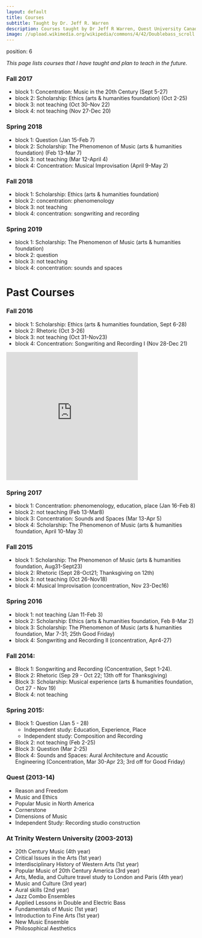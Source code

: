```yaml
---
layout: default
title: Courses
subtitle: Taught by Dr. Jeff R. Warren
description: Courses taught by Dr Jeff R Warren, Quest University Canada
image: //upload.wikimedia.org/wikipedia/commons/4/42/Doublebass_scroll.jpg
---
```

position: 6

*This page lists courses that I have taught and plan to teach in the future.*

### Fall 2017
- block 1: Concentration: Music in the 20th Century (Sept 5-27)
- block 2: Scholarship: Ethics (arts & humanities foundation) (Oct 2-25)
- block 3: not teaching (Oct 30-Nov 22)
- block 4: not teaching (Nov 27-Dec 20)

### Spring 2018
- block 1: Question (Jan 15-Feb 7)
- block 2: Scholarship: The Phenomenon of Music (arts & humanities foundation) (Feb 13-Mar 7)
- block 3: not teaching (Mar 12-April 4)
- block 4: Concentration: Musical Improvisation (April 9-May 2)

### Fall 2018
- block 1: Scholarship: Ethics (arts & humanities foundation)
- block 2: concentration: phenomenology
- block 3: not teaching
- block 4: concentration: songwriting and recording

### Spring 2019
- block 1: Scholarship: The Phenomenon of Music (arts & humanities foundation)
- block 2: question
- block 3: not teaching
- block 4: concentration: sounds and spaces

# Past Courses

### Fall 2016
- block 1: Scholarship: Ethics (arts & humanities foundation, Sept 6-28)
- block 2: Rhetoric (Oct 3-26)
- block 3: not teaching (Oct 31-Nov23)
- block 4: Concentration: Songwriting and Recording I (Nov 28-Dec 21)

<iframe style="border: 0; width: 350px; height: 340px;" src="https://bandcamp.com/EmbeddedPlayer/album=3716733854/size=large/bgcol=ffffff/linkcol=0687f5/artwork=none/transparent=true/" seamless><a href="http://jeffrwarren.bandcamp.com/album/songwriting-and-recording-fall-2016">Songwriting and Recording, Fall 2016 by Songwriting and Recording at Quest University</a></iframe>

### Spring 2017
- block 1: Concentration: phenomenology, education, place (Jan 16-Feb 8)
- block 2: not teaching (Feb 13-Mar8)
- block 3: Concentration: Sounds and Spaces (Mar 13-Apr 5)
- block 4: Scholarship: The Phenomenon of Music (arts & humanities foundation, April 10-May 3)

### Fall 2015
- block 1: Scholarship: The Phenomenon of Music (arts & humanities foundation, Aug31-Sept23)
- block 2: Rhetoric (Sept 28-Oct21; Thanksgiving on 12th)
- block 3: not teaching (Oct 26-Nov18)
- block 4: Musical Improvisation (concentration, Nov 23-Dec16)

### Spring 2016
- block 1: not teaching (Jan 11-Feb 3)
- block 2: Scholarship: Ethics (arts & humanities foundation, Feb 8-Mar 2)
- block 3: Scholarship: The Phenomenon of Music (arts & humanities foundation, Mar 7-31; 25th Good Friday)
- block 4: Songwriting and Recording II (concentration, Apr4-27)

### Fall 2014:
* Block 1: Songwriting and Recording (Concentration, Sept 1-24).
* Block 2: Rhetoric (Sep 29 - Oct 22; 13th off for Thanksgiving)
* Block 3: Scholarship: Musical experience (arts & humanities foundation, Oct 27 - Nov 19)
* Block 4: not teaching

### Spring 2015:
* Block 1: Question (Jan 5 - 28)
	* Independent study: Education, Experience, Place
	* Independent study: Composition and Recording
* Block 2: not teaching (Feb 2-25)
* Block 3: Question (Mar 2-25)
* Block 4: Sounds and Spaces: Aural Architecture and Acoustic Engineering (Concentration, Mar 30-Apr 23; 3rd off for Good Friday)

### Quest (2013-14)
* Reason and Freedom
* Music and Ethics
* Popular Music in North America
* Cornerstone
* Dimensions of Music
* Independent Study: Recording studio construction

### At Trinity Western University (2003-2013)
* 20th Century Music (4th year)
* Critical Issues in the Arts (1st year)
* Interdisciplinary History of Western Arts (1st year)
* Popular Music of 20th Century America (3rd year)
* Arts, Media, and Culture travel study to London and Paris (4th year)
* Music and Culture (3rd year)
* Aural skills (2nd year)
* Jazz Combo Ensembles
* Applied Lessons in Double and Electric Bass
* Fundamentals of Music (1st year)
* Introduction to Fine Arts (1st year)
* New Music Ensemble
* Philosophical Aesthetics

<!--
Jeff’s current continuing course list

Scholarship: The Phenomenon of Music
Scholarship: Ethics
Songwriting and Recording I
Songwriting and Recording II
Musical Improvisation
Sounds and Spaces: Aural Architecture and Acoustic Engineering
Phenomenology, Education, Place
Popular Music in North America

*This page lists courses that I have taught and plan to teach in the future. Some courses have links to the syllabus. You can find the syllabi on one web page [here.](http://jeffwarren.pancakeapps.com/syllabi/syllabi)*
-->

<!--
### Fall 2015
- block 1: [Scholarship: The Phenomenon of Music](http://jeffwarren.pancakeapps.com/syllabi/f15%20The%20Phenomenon%20of%20Music.md) (arts & humanities foundation, Aug31-Sept23)
- block 2: [Rhetoric](http://jeffwarren.pancakeapps.com/syllabi/f15%20Rhetoric%20Syllabus.md) (Sept 28-Oct21; Thanksgiving on 12th)
- block 3: not teaching (Oct 26-Nov18)
- block 4: [Musical Improvisation](http://jeffwarren.pancakeapps.com/syllabi/f15%20improvisation.md) (concentration, Nov 23-Dec16)

### Spring 2016
- block 1: not teaching (Jan 11-Feb 3)
- block 2: [Scholarship: Ethics](http://jeffwarren.pancakeapps.com/syllabi/s16%20ethics.md) (arts & humanities foundation, Feb 8-Mar 2)
- block 3: [Scholarship: The Phenomenon of Music](http://jeffwarren.pancakeapps.com/syllabi/s16%20The%20Phenomenon%20of%20Music.md) (arts & humanities foundation, Mar 7-31; 25th Good Friday)
- block 4: [Songwriting and Recording II](http://jeffwarren.pancakeapps.com/syllabi/s16%20songwriting.md) (concentration, Apr4-27)

### Fall 2014:
* Block 1: [Songwriting and Recording](http://jeffwarren.pancakeapps.com/syllabi/f14%20Songwriting%20Syllabus.md) (Concentration, Sept 1-24). [Click here to listen to some of the music created by students in my Songwriting and Recording course](http://jeffwarren.pancakeapps.com/songwriting/web)
* Block 2: [Rhetoric](http://jeffwarren.pancakeapps.com/syllabi/f14%20Rhetoric%20Syllabus.md) (Sep 29 - Oct 22; 13th off for Thanksgiving)
* Block 3: [Scholarship: Musical experience](http://jeffwarren.pancakeapps.com/syllabi/f14%20Musical%20Experience%20syllabus.md) (arts & humanities foundation, Oct 27 - Nov 19)
* Block 4: not teaching

### Spring 2015:
* Block 1: [Question](http://jeffwarren.pancakeapps.com/syllabi/s15b1%20Question.md) (Jan 5 - 28)
	* Independent study: [Education, Experience, Place](http://jeffwarren.pancakeapps.com/educationexperienceplace/syllabus)
	* Independent study: [Composition and Recording](http://jeffwarren.pancakeapps.com/syllabi/s15%20composition%20and%20production)
* Block 2: not teaching (Feb 2-25)
* Block 3: [Question](http://jeffwarren.pancakeapps.com/syllabi/s15b3%20Question.md) (Mar 2-25)
* Block 4: [Sounds and Spaces: Aural Architecture and Acoustic Engineering](http://jeffwarren.pancakeapps.com/syllabi/s15b4%20Sounds%20and%20Spaces.md) (Concentration, Mar 30-Apr 23; 3rd off for Good Friday)

### Quest (2013-14)
* [Reason and Freedom](http://jeffwarren.pancakeapps.com/syllabi/s14%20Reason%20and%20Freedom.md)
* [Music and Ethics](http://jeffwarren.pancakeapps.com/syllabi/f13%20Music%20and%20Ethics.md)
* [Popular Music in North America](http://jeffwarren.pancakeapps.com/syllabi/f13%20Music%20and%20Ethics.md)
* Cornerstone
* [Dimensions of Music](http://jeffwarren.pancakeapps.com/syllabi/s14%20dimensions%20of%20music.md)
* Independent Study: Recording studio construction

### At Trinity Western University (2003-2013)
* 20th Century Music (4th year)
* Critical Issues in the Arts (1st year)
* Interdisciplinary History of Western Arts (1st year)
* Popular Music of 20th Century America (3rd year)
* Arts, Media, and Culture travel study to London and Paris (4th year)
* Music and Culture (3rd year)
* Aural skills (2nd year)
* Jazz Combo Ensembles
* Applied Lessons in Double and Electric Bass
* Fundamentals of Music (1st year)
* Introduction to Fine Arts (1st year)
* New Music Ensemble
* Philosophical Aesthetics
-->

